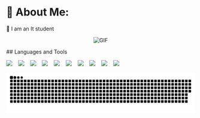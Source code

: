 # 💫 About Me:
🔭 I am an It student
<p align="center">
<img src="https://giphy.com/gifs/help-harold-hide-the-pain-pUVOeIagS1rrqsYQJe" width="300" alt=" GIF">
</p>
## Languages and Tools
<p align="left">
  <img src="https://img.shields.io/badge/css3%20-7080F5.svg?&style=for-the-badge&logo=css3&logoColor=white" />&nbsp;&nbsp;&nbsp;
 </a>
  <img src="https://img.shields.io/badge/html5%20-E34F26.svg?&style=for-the-badge&logo=html5&logoColor=white" />&nbsp;&nbsp;&nbsp;
 </a>
  <img src="https://img.shields.io/badge/php%20-777BB4.svg?&style=for-the-badge&logo=php&logoColor=white" />&nbsp;&nbsp;&nbsp;
 </a>
  <img src="https://img.shields.io/badge/javascript%20-F7DF1E.svg?&style=for-the-badge&logo=javascript&logoColor=white" />&nbsp;&nbsp;&nbsp;
 </a>
  <img src="https://img.shields.io/badge/python%20-3776AB.svg?&style=for-the-badge&logo=python&logoColor=white" />&nbsp;&nbsp;&nbsp;
 </a>
  <img src="https://img.shields.io/badge/bootstrap%20-7952B3.svg?&style=for-the-badge&logo=bootstrap&logoColor=white" />&nbsp;&nbsp;&nbsp;
 </a>
  <img src="https://img.shields.io/badge/mysql%20-4479A1.svg?&style=for-the-badge&logo=mysql&logoColor=white" />&nbsp;&nbsp;&nbsp;
 </a>
  <img src="https://img.shields.io/badge/microsoftsqlserver%20-%2343853D.svg?&style=for-the-badge&logo=microsoftsqlserver&logoColor=white" />&nbsp;&nbsp;&nbsp;
 </a>
   <img src="https://img.shields.io/badge/wordpress%20-21759B.svg?&style=for-the-badge&logo=wordpress&logoColor=white" />&nbsp;&nbsp;&nbsp;
 </a>
    <img src="https://img.shields.io/badge/vite%20-646CFF.svg?&style=for-the-badge&logo=vite&logoColor=white" />&nbsp;&nbsp;&nbsp;
 </a>
 </p>

![snake gif](https://github.com/Schiesslea/Schiesslea/blob/output/github-snake.svg)
